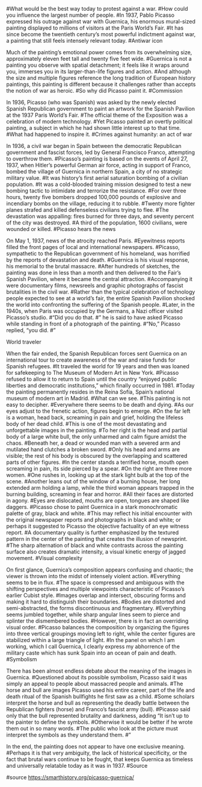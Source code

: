 #What would be the best way today to protest against a war. #How could you influence the largest number of people. #In 1937, Pablo Picasso expressed his outrage against war with Guernica, his enormous mural-sized painting displayed to millions of visitors at the Paris World’s Fair. #It has since become the twentieth century’s most powerful indictment against war, a painting that still feels intensely relevant today. #Antiwar icon

Much of the painting’s emotional power comes from its overwhelming size, approximately eleven feet tall and twenty five feet wide. #Guernica is not a painting you observe with spatial detachment; it feels like it wraps around you, immerses you in its larger-than-life figures and action. #And although the size and multiple figures reference the long tradition of European history paintings, this painting is different because it challenges rather than accepts the notion of war as heroic. #So why did Picasso paint it. #Commission

In 1936, Picasso (who was Spanish) was asked by the newly elected Spanish Republican government to paint an artwork for the Spanish Pavilion at the 1937 Paris World’s Fair. #The official theme of the Exposition was a celebration of modern technology. #Yet Picasso painted an overtly political painting, a subject in which he had shown little interest up to that time. #What had happened to inspire it. #Crimes against humanity: an act of war

In 1936, a civil war began in Spain between the democratic Republican government and fascist forces, led by General Francisco Franco, attempting to overthrow them. #Picasso’s painting is based on the events of April 27, 1937, when Hitler’s powerful German air force, acting in support of Franco, bombed the village of Guernica in northern Spain, a city of no strategic military value. #It was history’s first aerial saturation bombing of a civilian population. #It was a cold-blooded training mission designed to test a new bombing tactic to intimidate and terrorize the resistance. #For over three hours, twenty five bombers dropped 100,000 pounds of explosive and incendiary bombs on the village, reducing it to rubble. #Twenty more fighter planes strafed and killed defenseless civilians trying to flee. #The devastation was appalling: fires burned for three days, and seventy percent of the city was destroyed. #A third of the population, 1600 civilians, were wounded or killed. #Picasso hears the news

On May 1, 1937, news of the atrocity reached Paris. #Eyewitness reports filled the front pages of local and international newspapers. #Picasso, sympathetic to the Republican government of his homeland, was horrified by the reports of devastation and death. #Guernica is his visual response, his memorial to the brutal massacre. #After hundreds of sketches, the painting was done in less than a month and then delivered to the Fair’s Spanish Pavilion, where it became the central attraction. #Accompanying it were documentary films, newsreels and graphic photographs of fascist brutalities in the civil war. #Rather than the typical celebration of technology people expected to see at a world’s fair, the entire Spanish Pavilion shocked the world into confronting the suffering of the Spanish people. #Later, in the 1940s, when Paris was occupied by the Germans, a Nazi officer visited Picasso’s studio. #“Did you do that. #” he is said to have asked Picasso while standing in front of a photograph of the painting. #“No,” Picasso replied, “you did. #”

World traveler

When the fair ended, the Spanish Republican forces sent Guernica on an international tour to create awareness of the war and raise funds for Spanish refugees. #It traveled the world for 19 years and then was loaned for safekeeping to The Museum of Modern Art in New York. #Picasso refused to allow it to return to Spain until the country “enjoyed public liberties and democratic institutions,” which finally occurred in 1981. #Today the painting permanently resides in the Reina Sofía, Spain’s national museum of modern art in Madrid. #What can we see. #This painting is not easy to decipher. #Everywhere there seems to be death and dying. #As our eyes adjust to the frenetic action, figures begin to emerge. #On the far left is a woman, head back, screaming in pain and grief, holding the lifeless body of her dead child. #This is one of the most devastating and unforgettable images in the painting. #To her right is the head and partial body of a large white bull, the only unharmed and calm figure amidst the chaos. #Beneath her, a dead or wounded man with a severed arm and mutilated hand clutches a broken sword. #Only his head and arms are visible; the rest of his body is obscured by the overlapping and scattered parts of other figures. #In the center stands a terrified horse, mouth open screaming in pain, its side pierced by a spear. #On the right are three more women. #One rushes in, looking up at the stark light bulb at the top of the scene. #Another leans out of the window of a burning house, her long extended arm holding a lamp, while the third woman appears trapped in the burning building, screaming in fear and horror. #All their faces are distorted in agony. #Eyes are dislocated, mouths are open, tongues are shaped like daggers. #Picasso chose to paint Guernica in a stark monochromatic palette of gray, black and white. #This may reflect his initial encounter with the original newspaper reports and photographs in black and white; or perhaps it suggested to Picasso the objective factuality of an eye witness report. #A documentary quality is further emphasized by the textured pattern in the center of the painting that creates the illusion of newsprint. #The sharp alternation of black and white contrasts across the painting surface also creates dramatic intensity, a visual kinetic energy of jagged movement. #Visual complexity

On first glance, Guernica’s composition appears confusing and chaotic; the viewer is thrown into the midst of intensely violent action. #Everything seems to be in flux. #The space is compressed and ambiguous with the shifting perspectives and multiple viewpoints characteristic of Picasso’s earlier Cubist style. #Images overlap and intersect, obscuring forms and making it hard to distinguish their boundaries. #Bodies are distorted and semi-abstracted, the forms discontinuous and fragmentary. #Everything seems jumbled together, while sharp angular lines seem to pierce and splinter the dismembered bodies. #However, there is in fact an overriding visual order. #Picasso balances the composition by organizing the figures into three vertical groupings moving left to right, while the center figures are stabilized within a large triangle of light. #In the panel on which I am working, which I call Guernica, I clearly express my abhorrence of the military caste which has sunk Spain into an ocean of pain and death. #Symbolism

There has been almost endless debate about the meaning of the images in Guernica. #Questioned about its possible symbolism, Picasso said it was simply an appeal to people about massacred people and animals. #The horse and bull are images Picasso used his entire career, part of the life and death ritual of the Spanish bullfights he first saw as a child. #Some scholars interpret the horse and bull as representing the deadly battle between the Republican fighters (horse) and Franco’s fascist army (bull). #Picasso said only that the bull represented brutality and darkness, adding “It isn’t up to the painter to define the symbols. #Otherwise it would be better if he wrote them out in so many words. #The public who look at the picture must interpret the symbols as they understand them. #”

In the end, the painting does not appear to have one exclusive meaning. #Perhaps it is that very ambiguity, the lack of historical specificity, or the fact that brutal wars continue to be fought, that keeps Guernica as timeless and universally relatable today as it was in 1937. #Source

#source
https://smarthistory.org/picasso-guernica/
